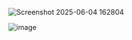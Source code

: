 ![Screenshot 2025-06-04 162804](https://github.com/user-attachments/assets/3d5c8a62-1cbf-4826-87e9-81a3be929c78)

![image](https://github.com/user-attachments/assets/6ca1512f-6df6-45ad-9f0e-d2513eacb918)

